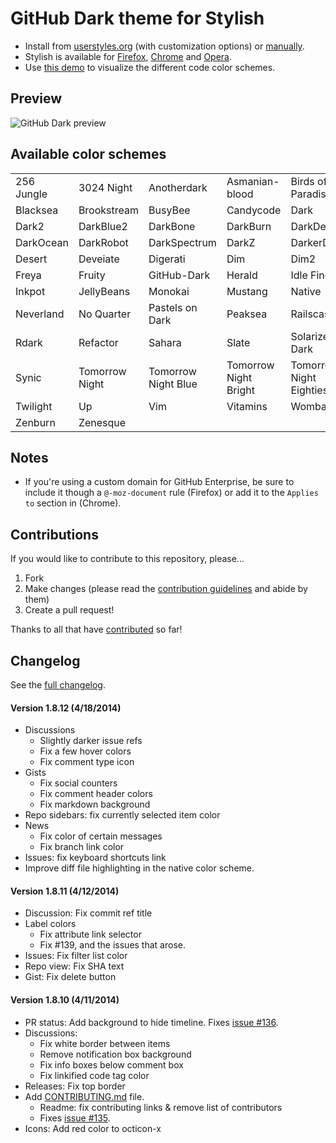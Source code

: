 # GitHub Dark theme for Stylish
- Install from [userstyles.org](http://userstyles.org/styles/37035) (with customization options) or [manually](https://raw.github.com/StylishThemes/GitHub-Dark/master/github-dark.css).
- Stylish is available for [Firefox](https://addons.mozilla.org/en-US/firefox/addon/2108/), [Chrome](https://chrome.google.com/extensions/detail/fjnbnpbmkenffdnngjfgmeleoegfcffe) and [Opera](https://addons.opera.com/en/extensions/details/stylish-for-opera/).
- Use [this demo](http://StylishThemes.github.io/GitHub-Dark/) to visualize the different code color schemes.

## Preview
![GitHub Dark preview](http://i.imgur.com/MsrHuFh.png)

## Available color schemes

|   |   |   |   |   |
| --- | --- | --- | --- | --- |
| 256 Jungle | 3024 Night | Anotherdark | Asmanian-blood | Birds of Paradise |
| Blacksea | Brookstream | BusyBee | Candycode | Dark |
| Dark2 | DarkBlue2 | DarkBone | DarkBurn | DarkDevel |
| DarkOcean | DarkRobot | DarkSpectrum | DarkZ | DarkerDesert |
| Desert | Deveiate | Digerati | Dim | Dim2 |
| Freya | Fruity | GitHub-Dark | Herald | Idle Fingers |
| Inkpot | JellyBeans | Monokai | Mustang | Native |
| Neverland | No Quarter | Pastels on Dark | Peaksea | Railscasts |
| Rdark | Refactor | Sahara | Slate | Solarized Dark |
| Synic | Tomorrow Night | Tomorrow Night Blue | Tomorrow Night Bright | Tomorrow Night Eighties |
| Twilight | Up | Vim | Vitamins | Wombat |
| Zenburn | Zenesque |  |  |  |

## Notes

* If you're using a custom domain for GitHub Enterprise, be sure to include it though a `@-moz-document` rule (Firefox) or add it to the `Applies to` section in (Chrome).

## Contributions

If you would like to contribute to this repository, please...

1. Fork
2. Make changes (please read the [contribution guidelines](https://github.com/StylishThemes/GitHub-Dark/blob/master/CONTRIBUTING.md) and abide by them)
3. Create a pull request!

Thanks to all that have [contributed](https://github.com/StylishThemes/GitHub-Dark/graphs/contributors) so far!

## Changelog

See the [full changelog](https://github.com/StylishThemes/GitHub-Dark/wiki).

#### Version 1.8.12 (4/18/2014)

* Discussions
  * Slightly darker issue refs
  * Fix a few hover colors
  * Fix comment type icon
* Gists
  * Fix social counters
  * Fix comment header colors
  * Fix markdown background
* Repo sidebars: fix currently selected item color
* News
  * Fix color of certain messages
  * Fix branch link color
* Issues: fix keyboard shortcuts link
* Improve diff file highlighting in the native color scheme.

#### Version 1.8.11 (4/12/2014)

* Discussion: Fix commit ref title
* Label colors
  * Fix attribute link selector
  * Fix #139, and the issues that arose.
* Issues: Fix filter list color
* Repo view: Fix SHA text
* Gist: Fix delete button

#### Version 1.8.10 (4/11/2014)

* PR status: Add background to hide timeline. Fixes [issue #136](https://github.com/StylishThemes/GitHub-Dark/issues/136).
* Discussions:
  * Fix white border between items
  * Remove notification box background
  * Fix info boxes below comment box
  * Fix linkified code tag color
* Releases: Fix top border
* Add [CONTRIBUTING.md](https://github.com/StylishThemes/GitHub-Dark/blob/master/CONTRIBUTING.md) file.
  * Readme: fix contributing links & remove list of contributors
  * Fixes [issue #135](https://github.com/StylishThemes/GitHub-Dark/issues/135).
* Icons: Add red color to octicon-x
